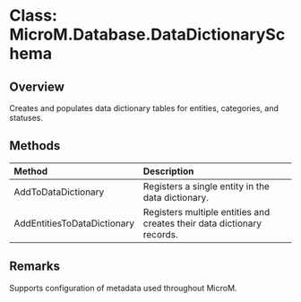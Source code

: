 # Class: MicroM.Database.DataDictionarySchema

## Overview
Creates and populates data dictionary tables for entities, categories, and statuses.

## Methods
| Method | Description |
|:--|:--|
| AddToDataDictionary<T> | Registers a single entity in the data dictionary. |
| AddEntitiesToDataDictionary | Registers multiple entities and creates their data dictionary records. |

## Remarks
Supports configuration of metadata used throughout MicroM.

